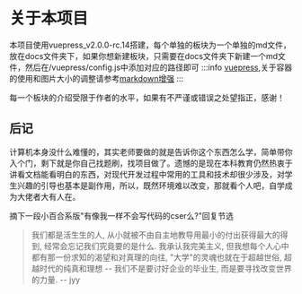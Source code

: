 # 关于本项目

本项目使用vuepress_v2.0.0-rc.14搭建，每个单独的板块为一个单独的md文件，放在docs文件夹下，如果你想新建板块，只需要在docs文件夹下新建一个md文件，然后在/vuepress/config.js中添加对应的路径即可
:::info
[vuepress](https://vuepress.vuejs.org/zh/),关于容器的使用和图片大小的调整请参考[markdown增强](https://plugin-md-enhance.vuejs.press/zh/)
:::

每一个板块的介绍受限于作者的水平，如果有不严谨或错误之处望指正，感谢！

## 后记

计算机本身没什么难懂的，其实老师要做的就是告诉你这个东西怎么学，简单带你入个门，剩下就是你自己找题刷，找项目做了。遗憾的是现在本科教育仍然热衷于讲看文档能看明白的东西，对现代开发过程中常用的工具和技术却很少涉及，对学生兴趣的引导也基本是副作用，所以，既然环境难以改变，那就看个人吧，自学成为大佬者大有人在。

摘下一段小百合系版"有像我一样不会写代码的cser么?"回复节选
>我们都是活生生的人, 从小就被不由自主地教导用最小的付出获得最大的得到, 经常会忘记我们究竟要的是什么. 我承认我完美主义, 但我想每个人心中都有那一份求知的渴望和对真理的向往, "大学"的灵魂也就在于超越世俗, 超越时代的纯真和理想 -- 我们不是要讨好企业的毕业生, 而是要寻找改变世界的力量. -- jyy
